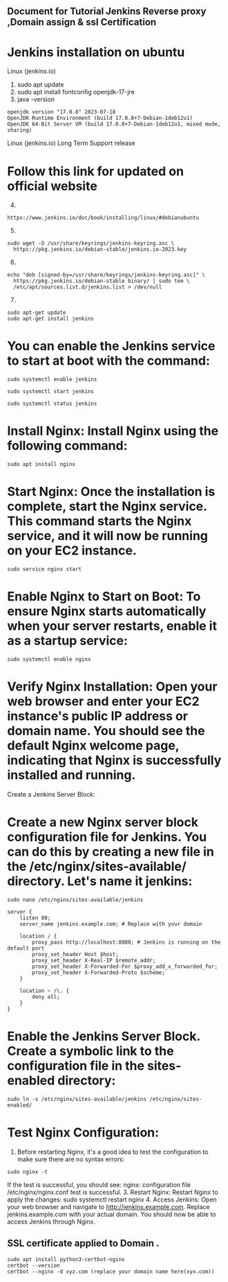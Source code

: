 ## Document for Tutorial Jenkins Reverse proxy ,Domain assign & ssl Certification
# Jenkins installation on ubuntu
Linux (jenkins.io)
1. sudo apt update
2. sudo apt install fontconfig openjdk-17-jre
3. java -version
```
openjdk version "17.0.8" 2023-07-18
OpenJDK Runtime Environment (build 17.0.8+7-Debian-1deb12u1)
OpenJDK 64-Bit Server VM (build 17.0.8+7-Debian-1deb12u1, mixed mode, sharing)
```

Linux (jenkins.io)
Long Term Support release
# Follow this link for updated on official website 
4.
```
https://www.jenkins.io/doc/book/installing/linux/#debianubuntu
```
5.
```
sudo wget -O /usr/share/keyrings/jenkins-keyring.asc \
  https://pkg.jenkins.io/debian-stable/jenkins.io-2023.key
```
6.
```
echo "deb [signed-by=/usr/share/keyrings/jenkins-keyring.asc]" \
  https://pkg.jenkins.io/debian-stable binary/ | sudo tee \
  /etc/apt/sources.list.d/jenkins.list > /dev/null
```
7.
```
sudo apt-get update
sudo apt-get install jenkins

```

# You can enable the Jenkins service to start at boot with the command:
```
sudo systemctl enable jenkins

sudo systemctl start jenkins

sudo systemctl status jenkins
```

# Install Nginx: Install Nginx using the following command:
```
sudo apt install nginx

```
# Start Nginx: Once the installation is complete, start the Nginx service. This command starts the Nginx service, and it will now be running on your EC2 instance.
```
sudo service nginx start
```

# Enable Nginx to Start on Boot: To ensure Nginx starts automatically when your server restarts, enable it as a startup service:
```
sudo systemctl enable nginx
```
# Verify Nginx Installation: Open your web browser and enter your EC2 instance's public IP address or domain name. You should see the default Nginx welcome page, indicating that Nginx is successfully installed and running.


Create a Jenkins Server Block:
# Create a new Nginx server block configuration file for Jenkins. You can do this by creating a new file in the /etc/nginx/sites-available/ directory. Let's name it jenkins:
```
sudo nano /etc/nginx/sites-available/jenkins

```
```
server {
    listen 80;
    server_name jenkins.example.com; # Replace with your domain

    location / {
        proxy_pass http://localhost:8080; # Jenkins is running on the default port
        proxy_set_header Host $host;
        proxy_set_header X-Real-IP $remote_addr;
        proxy_set_header X-Forwarded-For $proxy_add_x_forwarded_for;
        proxy_set_header X-Forwarded-Proto $scheme;
    }

    location ~ /\. {
        deny all;
    }
}
```
# Enable the Jenkins Server Block. Create a symbolic link to the configuration file in the sites-enabled directory:
```
sudo ln -s /etc/nginx/sites-available/jenkins /etc/nginx/sites-enabled/
```

# Test Nginx Configuration:
1.	Before restarting Nginx, it's a good idea to test the configuration to make sure there are no syntax errors:
```
sudo nginx -t
```
If the test is successful, you should see: nginx: configuration file /etc/nginx/nginx.conf test is successful.
3.	Restart Nginx: Restart Nginx to apply the changes:
sudo systemctl restart nginx 
4.	Access Jenkins: Open your web browser and navigate to http://jenkins.example.com. Replace jenkins.example.com with your actual domain. You should now be able to access Jenkins through Nginx.


## SSL certificate applied to Domain .
```
sudo apt install python3-certbot-nginx
certbot --version
certbot --nginx -d xyz.com (replace your domain name here(xyx.com))
```
